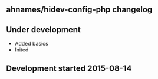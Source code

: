 ahnames/hidev-config-php changelog
----------------------------------

## Under development

- Added basics
- Inited

## Development started 2015-08-14

